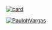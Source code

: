 [![card](https://github-readme-stats.vercel.app/api?username=PaulohVargas&theme=dark&show_icons=true)](https://github.com/PaulohVargas/)

[![PaulohVargas](https://github-readme-stats.vercel.app/api/top-langs/?username=PaulohVargas&hide=html&layout=compact&theme=dark)](https://github.com/PaulohVargas/)
